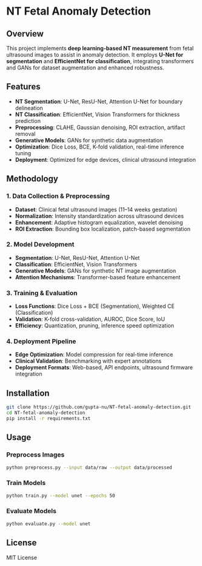 
# NT Fetal Anomaly Detection  

## Overview  
This project implements **deep learning-based NT measurement** from fetal ultrasound images to assist in anomaly detection. It employs **U-Net for segmentation** and **EfficientNet for classification**, integrating transformers and GANs for dataset augmentation and enhanced robustness.  

## Features  
- **NT Segmentation**: U-Net, ResU-Net, Attention U-Net for boundary delineation  
- **NT Classification**: EfficientNet, Vision Transformers for thickness prediction  
- **Preprocessing**: CLAHE, Gaussian denoising, ROI extraction, artifact removal  
- **Generative Models**: GANs for synthetic data augmentation  
- **Optimization**: Dice Loss, BCE, K-fold validation, real-time inference tuning  
- **Deployment**: Optimized for edge devices, clinical ultrasound integration  

## Methodology  

### **1. Data Collection & Preprocessing**  
- **Dataset**: Clinical fetal ultrasound images (11–14 weeks gestation)  
- **Normalization**: Intensity standardization across ultrasound devices  
- **Enhancement**: Adaptive histogram equalization, wavelet denoising  
- **ROI Extraction**: Bounding box localization, patch-based segmentation  

### **2. Model Development**  
- **Segmentation**: U-Net, ResU-Net, Attention U-Net  
- **Classification**: EfficientNet, Vision Transformers  
- **Generative Models**: GANs for synthetic NT image augmentation  
- **Attention Mechanisms**: Transformer-based feature enhancement  

### **3. Training & Evaluation**  
- **Loss Functions**: Dice Loss + BCE (Segmentation), Weighted CE (Classification)  
- **Validation**: K-fold cross-validation, AUROC, Dice Score, IoU  
- **Efficiency**: Quantization, pruning, inference speed optimization  

### **4. Deployment Pipeline**  
- **Edge Optimization**: Model compression for real-time inference  
- **Clinical Validation**: Benchmarking with expert annotations  
- **Deployment Formats**: Web-based, API endpoints, ultrasound firmware integration  

## Installation  
```bash
git clone https://github.com/gupta-nu/NT-fetal-anomaly-detection.git
cd NT-fetal-anomaly-detection
pip install -r requirements.txt
```

## Usage  

### **Preprocess Images**  
```bash
python preprocess.py --input data/raw --output data/processed
```
### **Train Models**  
```bash
python train.py --model unet --epochs 50
```
### **Evaluate Models**  
```bash
python evaluate.py --model unet
```

## License  
MIT License
